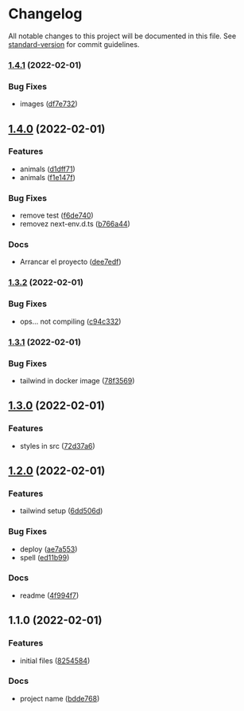 # Changelog

All notable changes to this project will be documented in this file. See [standard-version](https://github.com/conventional-changelog/standard-version) for commit guidelines.

### [1.4.1](https://github.com/BinPar/bpt-next/compare/v1.4.0...v1.4.1) (2022-02-01)


### Bug Fixes

* images ([df7e732](https://github.com/BinPar/bpt-next/commit/df7e7327c89302ee88013c8820ccc24ee8349523))

## [1.4.0](https://github.com/BinPar/bpt-next/compare/v1.3.2...v1.4.0) (2022-02-01)


### Features

* animals ([d1dff71](https://github.com/BinPar/bpt-next/commit/d1dff7112547e826d5a041a1d5fb1c9840aafe40))
* animals ([f1e147f](https://github.com/BinPar/bpt-next/commit/f1e147fab17eace8ca229cb79379ad37a41bbc73))


### Bug Fixes

* remove test ([f6de740](https://github.com/BinPar/bpt-next/commit/f6de74027fc1a50c310b857305b5dcfcb06a4d4c))
* removez next-env.d.ts ([b766a44](https://github.com/BinPar/bpt-next/commit/b766a44af38d71b425049f87fd3b4b843c19740c))


### Docs

* Arrancar el proyecto ([dee7edf](https://github.com/BinPar/bpt-next/commit/dee7edfeef90fa9044275a793ba65bd7ad9048f1))

### [1.3.2](https://github.com/BinPar/bpt-next/compare/v1.3.1...v1.3.2) (2022-02-01)


### Bug Fixes

* ops... not compiling ([c94c332](https://github.com/BinPar/bpt-next/commit/c94c3321814ee37b179c3e75e1bf8e76563d7f6d))

### [1.3.1](https://github.com/BinPar/bpt-next/compare/v1.3.0...v1.3.1) (2022-02-01)


### Bug Fixes

* tailwind in docker image ([78f3569](https://github.com/BinPar/bpt-next/commit/78f3569c8d7d9882c64d5f5b92edd520e8f575c8))

## [1.3.0](https://github.com/BinPar/bpt-next/compare/v1.2.0...v1.3.0) (2022-02-01)


### Features

* styles in src ([72d37a6](https://github.com/BinPar/bpt-next/commit/72d37a65797d35304c0c4e3dd1a3f41950469ba6))

## [1.2.0](https://github.com/BinPar/bpt-next/compare/v1.1.0...v1.2.0) (2022-02-01)


### Features

* tailwind setup ([6dd506d](https://github.com/BinPar/bpt-next/commit/6dd506dbbd7348763d7e92a6d04e90e0d27f3e85))


### Bug Fixes

* deploy ([ae7a553](https://github.com/BinPar/bpt-next/commit/ae7a553756bf85301da13b404409f3092292c605))
* spell ([ed11b99](https://github.com/BinPar/bpt-next/commit/ed11b999941cfdd78bee4e9a968efd62fc6e0b23))


### Docs

* readme ([4f994f7](https://github.com/BinPar/bpt-next/commit/4f994f7372cb68302ced5f0dba1488777bab879e))

## 1.1.0 (2022-02-01)


### Features

* initial files ([8254584](https://github.com/BinPar/bpt-next/commit/8254584954dc4de0a7214e60400aba396e38bbe7))


### Docs

* project name ([bdde768](https://github.com/BinPar/bpt-next/commit/bdde768ea48e3e66aab181f59d77922d3e30890b))

